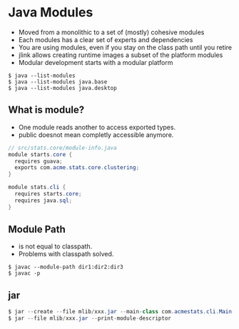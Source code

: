 # Java Modules

- Moved from a monolithic to a set of (mostly) cohesive modules
- Each modules has a clear set of experts and dependencies
- You are using modules, even if you stay on the class path until you retire
- jlink allows creating runtime images a subset of the platform modules
- Modular development starts with a modular platform

```shell
$ java --list-modules
$ java --list-modules java.base
$ java --list-modules java.desktop
```

## What is module?

- One module reads another to access exported types.
- public doesnot mean completly accessible anymore.

```java
// src/stats.core/module-info.java
module starts.core {
  requires guava;
  exports com.acme.stats.core.clustering;
}

module stats.cli {
  requires starts.core;
  requires java.sql;
}
```

## Module Path

- is not equal to classpath.
- Problems with classpath solved.

```shell
$ javac --module-path dir1:dir2:dir3
$ javac -p
```

## jar

```java
$ jar --create --file mlib/xxx.jar --main-class com.acmestats.cli.Main
$ jar --file mlib/xxx.jar --print-module-descriptor
```
